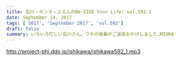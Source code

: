 ```yaml
---
title: 石川・ホンマ・ぶるんのBe-SIDE Your Life! vol.592-1
date: September 14, 2017
tags: ['2017', 'September 2017', 'vol.592']
draft: false
summary: いろいろ忙しい石川さん。ウチの後輩がご迷惑おかけしました…MIURA
---
```


http://project-phi.ddo.jp/ishikawa/ishikawa592_1.mp3